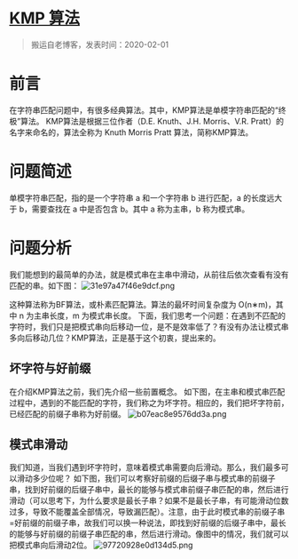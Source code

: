 # [KMP 算法](https://github.com/zzy131250/gitblog/issues/29)

> 搬运自老博客，发表时间：2020-02-01

# 前言
在字符串匹配问题中，有很多经典算法。其中，KMP算法是单模字符串匹配的“终极”算法。
KMP算法是根据三位作者（D.E. Knuth、J.H. Morris、V.R. Pratt）的名字来命名的，算法全称为 Knuth Morris Pratt 算法，简称KMP算法。

# 问题简述
单模字符串匹配，指的是一个字符串 a 和一个字符串 b 进行匹配，a 的长度远大于 b，需要查找在 a 中是否包含 b。其中 a 称为主串，b 称为模式串。

# 问题分析
我们能想到的最简单的办法，就是模式串在主串中滑动，从前往后依次查看有没有匹配的串。如下图：
![31e97a47f46e9dcf.png](https://github.com/zzy131250/gitblog/assets/7437470/03ce8bcb-eb66-4e01-bca5-96a90ec4a9c2)

这种算法称为BF算法，或朴素匹配算法。算法的最坏时间复杂度为 O(n∗m)，其中 n 为主串长度，m 为模式串长度。
下面，我们思考一个问题：在遇到不匹配的字符时，我们只是把模式串向后移动一位，是不是效率低了？有没有办法让模式串多向后移动几位？KMP算法，正是基于这个初衷，提出来的。

## 坏字符与好前缀
在介绍KMP算法之前，我们先介绍一些前置概念。
如下图，在主串和模式串匹配过程中，遇到的不能匹配的字符，我们称之为坏字符。相应的，我们把坏字符前，已经匹配的前缀子串称为好前缀。
![b07eac8e9576dd3a.png](https://github.com/zzy131250/gitblog/assets/7437470/4414130c-b9ae-41c1-a7ab-c3ff6d6551ee)

## 模式串滑动
我们知道，当我们遇到坏字符时，意味着模式串需要向后滑动。那么，我们最多可以滑动多少位呢？
如下图，我们可以考察好前缀的后缀子串与模式串的前缀子串，找到好前缀的后缀子串中，最长的能够与模式串前缀子串匹配的串，然后进行滑动（可以思考下，为什么要求是最长子串？如果不是最长子串，有可能滑动位数过多，导致不能覆盖全部情况，导致漏匹配）。注意，由于此时模式串的前缀子串=好前缀的前缀子串，故我们可以换一种说法，即找到好前缀的后缀子串中，最长的能够与好前缀的前缀子串匹配的串，然后进行滑动。像图中的情况，我们就可以把模式串向后滑动2位。
![97720928e0d134d5.png](https://github.com/zzy131250/gitblog/assets/7437470/5d520107-a8d5-4f41-809f-a486634d60db)

